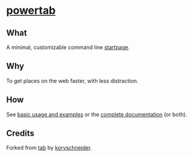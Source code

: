 # [powertab](https://nicola.dev/powertab)

## What

A minimal, customizable command line [startpage](https://nicola.dev/powertab).

## Why

To get places on the web faster, with less distraction.

## How

See [basic usage and examples][usage] or the [complete documentation][commands] (or both).

[usage]: https://github.com/nicolalamacchia/powertab/blob/master/doc/usage.md
[commands]: https://github.com/nicolalamacchia/powertab/blob/master/doc/commands.md

## Credits

Forked from [tab](https://github.com/KorySchneider/tab) by [koryschneider](https://koryschneider.com/tab).
